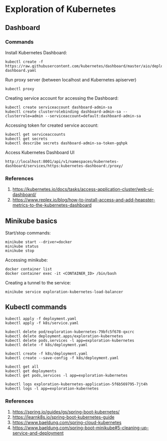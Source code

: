 # Exploration of Kubernetes

## Dashboard

### Commands

Install Kubernetes Dashboard:

```shell script
kubectl create -f https://raw.githubusercontent.com/kubernetes/dashboard/master/aio/deploy/recommended/kubernetes-dashboard.yaml
```

Run proxy server (between localhost and Kubernetes apiserver)

```shell script
kubectl proxy
```

Creating service account for accessing the Dashboard:

```shell script
kubectl create serviceaccount dashboard-admin-sa
kubectl create clusterrolebinding dashboard-admin-sa --clusterrole=admin --serviceaccount=default:dashboard-admin-sa
```

Accessing token for created service account:

```shell script
kubectl get serviceaccounts 
kubectl get secrets 
kubectl describe secrets dashboard-admin-sa-token-gqhpk
```

Access Kubernetes Dashboard UI

```http request
http://localhost:8001/api/v1/namespaces/kubernetes-dashboard/services/https:kubernetes-dashboard:/proxy/
```

### References

1. https://kubernetes.io/docs/tasks/access-application-cluster/web-ui-dashboard/
1. https://www.replex.io/blog/how-to-install-access-and-add-heapster-metrics-to-the-kubernetes-dashboard

## Minikube basics

Start/stop commands:

```shell script
minikube start --driver=docker
minikube status
minikube stop
```

Accessing minikube:

```shell script
docker container list
docker container exec -it <CONTAINER_ID> /bin/bash
```

Creating a tunnel to the service:

```shell script
minikube service exploration-kubernetes-load-balancer
```

## Kubectl commands

```shell script
kubectl apply -f deployment.yaml
kubectl apply -f k8s/service.yaml

kubectl delete pod/exploration-kubernetes-79bfc5f678-qxcrc
kubectl delete deployment.apps/exploration-kubernetes
kubectl delete pods,services -l app=exploration-kubernetes
kubectl delete -f k8s/deployment.yaml

kubectl create -f k8s/deployment.yaml
kubectl create --save-config -f k8s/deployment.yaml

kubectl get all
kubectl get deployments
kubectl get pods,services -l app=exploration-kubernetes

kubectl logs exploration-kubernetes-application-5f6b569795-7jt4h
kubectl logs -l app=exploration-kubernetes
```

### References

1. https://spring.io/guides/gs/spring-boot-kubernetes/
1. https://learnk8s.io/spring-boot-kubernetes-guide
1. https://www.baeldung.com/spring-cloud-kubernetes
1. https://www.baeldung.com/spring-boot-minikube#5-cleaning-up-service-and-deployment